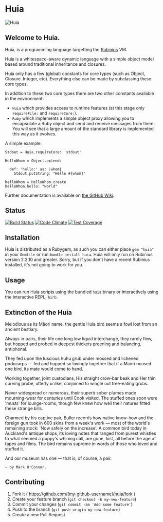 # Huia

![Huia](https://raw.githubusercontent.com/jamesotron/Huia/master/img/Huia.png)

## Welcome to Huia.

Huia, is a programming language targetting the [Rubinius](http://rubini.us) VM.

Huia is a whitespace-aware dynamic language with a simple object model based
around traditional inheritance and closures.

Huia only has a few (global) constants for core types (such as Object, Closure.
Integer, etc).  Everything else can be made by subclassing these core types.

In addition to these two core types there are two other constants available in
the environment:

  - `Huia` which provides access to runtime features (at this stage only
     `requireFile:` and `requireCore:`).
  - `Ruby` which implements a simple object proxy allowing you to encapsulate
    a Ruby object and send and receive messages from them.  You will see that
    a large amount of the standard library is implemented this way as it
    evolves.

A simple example:

```huia
Stdout = Huia.requireCore: 'stdout'

HelloWhom = Object.extend:

  def: 'hello:' as: |whom|
    Stdout.putString: "Hello #{whom}"

helloWhom = HelloWhom.create
helloWhom.hello: "world"
```

Further documentation is available on
[the GitHub Wiki](https://github.com/jamesotron/Huia/wiki).

## Status

[![Build Status](https://travis-ci.org/jamesotron/Huia.svg?branch=master)](https://travis-ci.org/jamesotron/Huia)
[![Code Climate](https://codeclimate.com/github/jamesotron/Huia/badges/gpa.svg)](https://codeclimate.com/github/jamesotron/Huia)
[![Test Coverage](https://codeclimate.com/github/jamesotron/Huia/badges/coverage.svg)](https://codeclimate.com/github/jamesotron/Huia)

## Installation

Huia is distributed as a Rubygem, as such you can either place `gem "huia"` in
your `Gemfile` or run `bundle install huia`.  Huia will only run on Rubinius
version 2.2.10 and greater.  Sorry, but if you don't have a recent Rubinius
installed, it's not going to work for you.

## Usage

You can run Huia scripts using the bundled `huia` binary or interactively
using the interactive REPL, `hirb`.

## Extinction of the Huia

Melodious as its Māori name, the gentle Huia bird
seems a fowl lost from an ancient bestiary.

Always in pairs, their life one long low liquid interchange,
they rarely flew, but hopped and probed in deepest thickets
preening and balancing, antiphonal.

They fed upon the luscious huhu grub
under mossed and lichened podocarps
— fed and hopped so lovingly together
that if a Māori noosed one bird, its mate would come to hand.

Working together, joint custodians, His straight crow-bar beak
and Her thin curving probe, utterly unlike, conjoined
to wingle out tree-eating grubs.

Never widespread or numerous, their superb sober
plumes made mourning-wear for centuries
until Cook visited.  The stuffed ones soon
were 'musts' for lounge-rooms, though few knew
how well their natures fitted these strange bills.

Charmed by his captive pair,
Buller records how native know-how and the foreign gun
took in 600 skins from a week's work
— most of the world's remaining stock:
'Now safely on the increase'. A common bird today
in Auckland's antique shops, its loving notes
that ranged from purest whistles to what seemed
a puppy's whining call, are gone, lost,
all before the age of tapes and films.
The bird remains supreme in words
of those who loved and stuffed it.

And our museum has one — that is,
of course, a pair.

    — by Mark O'Connor.

## Contributing

1. Fork it ( https://github.com/[my-github-username]/huia/fork )
2. Create your feature branch (`git checkout -b my-new-feature`)
3. Commit your changes (`git commit -am 'Add some feature'`)
4. Push to the branch (`git push origin my-new-feature`)
5. Create a new Pull Request
